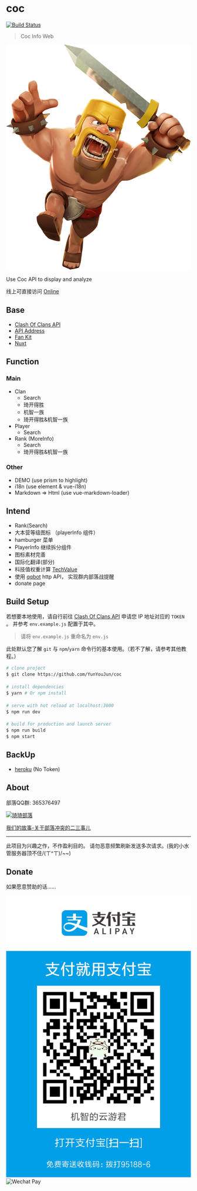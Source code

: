 # coc

[![Build Status](https://www.travis-ci.org/YunYouJun/coc.svg?branch=master)](https://www.travis-ci.org/YunYouJun/coc)

> Coc Info Web

![野蛮人](https://raw.githubusercontent.com/YunYouJun/coc/master/assets/img/Clash_Barbarian.png)

Use Coc API to display and analyze

线上可直接访问 [Online](https://coc.yunyoujun.cn)

## Base

- [Clash Of Clans API](https://developer.clashofclans.com)
- [API Address](https://api.clashofclans.com/v1/)
- [Fan Kit](https://forum.supercell.com/showthread.php/1548105-Updated-Fan-Kit-now-available%21)
- [Nuxt](https://nuxtjs.org)

## Function

### Main

- Clan
  - Search
  - 琦开得胜
  - 机智一族
  - 琦开得胜&机智一族
- Player
  - Search
- Rank (MoreInfo)
  - Search
  - 琦开得胜&机智一族

### Other

- DEMO (use prism to highlight)
- i18n (use element & vue-i18n)
- Markdown => Html (use vue-markdown-loader)

## Intend

- Rank(Search)
- 大本营等级图标 （playerInfo 组件）
- hamburger 菜单
- PlayerInfo 继续拆分组件
- 图标素材完善
- 国际化翻译(部分)
- 科技值权重计算  [TechValue](docs/TechValue.md)
- 使用 [qqbot](https://github.com/pandolia/qqbot) http API， 实现群内部落战提醒
- donate page

## Build Setup

若想要本地使用，请自行前往 [Clash Of Clans API](https://developer.clashofclans.com) 申请您 IP 地址对应的 `TOKEN` 。
并参考 `env.example.js` 配置于其中。

> 请将 `env.example.js` 重命名为 `env.js`

此处默认您了解 `git` 与 `npm`/`yarn` 命令行的基本使用。（若不了解，请参考其他教程。）

``` bash
# clone project
$ git clone https://github.com/YunYouJun/coc

# install dependencies
$ yarn # Or npm install

# serve with hot reload at localhost:3000
$ npm run dev

# build for production and launch server
$ npm run build
$ npm start
```

## BackUp

- [heroku](https://coc-api.herokuapp.com) (No Token)

## About

部落QQ群: 365376497

[![琦琦部落](https://pub.idqqimg.com/wpa/images/group.png)](https://shang.qq.com/wpa/qunwpa?idkey=343208cf41d8999818f1bc24b2e9ec87f9cf6d3d46613293e210a32df85d20d6)

[我们的故事-关于部落冲突的二三事儿](https://yunyoujun.cn/categories/%E4%BA%91%E6%B8%B8%E7%9A%84%E5%B0%8F%E5%9B%9E%E5%BF%86/%E5%85%B3%E4%BA%8E%E9%83%A8%E8%90%BD%E5%86%B2%E7%AA%81%E7%9A%84%E4%BA%8C%E4%B8%89%E4%BA%8B%E5%84%BF/)

---

此项目为兴趣之作，不作盈利目的。
请勿恶意频繁刷新发送多次请求。(我的小水管服务器顶不住/(ㄒ^ㄒ)/~~)

## Donate

如果愿意赞助的话……

![Ali Pay](assets/img/donate\ali-pay.jpg)
![Wechat Pay](assets/img\donate\wechat-pay.jpg)